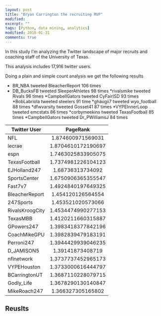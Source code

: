 ```yaml
---
layout: post
title: "Bryan Carrington the recruiting MVP"
modified:
excerpt: ""
tags: [Python, data mining, analytics]
modified: 2018-01-31
comments: true
---
```


In this study I'm analyzing the Twitter landscape of major recruits and coaching staff of the University of Texas. 

This analysis includes 17,916 twitter users. 

Doing a plain and simple count analysis we get the following results

* BR_NBA tweeted BleacherReport 106 times
* DB_BucksFB tweeted SleeperAthletes 98 times
*rivalsmike tweeted Rivals 96 times
*CampbellGators tweeted CyFairISD 93 times
*BobLabriola tweeted steelers 91 time
*ghaugii7 tweeted wyo_football 88 times
*dfwvarsity tweeted Gosset41 87 times
*VYPEInnerLoop tweeted emcstats 86 times
*corbymeekins tweeted TexasFootball 85 times
*CampbellGators tweeted Dr_PWilliamsJ 84 times

| Twitter User        | PageRank  |
| ------------- |:-------------:|
| NFL | 1.874600971569031 | 
| lecrae | 1.8704610172190697 | 
| espn | 1.7463025833905075 | 
| TexasFootball | 1.7374981226104123 | 
| EJHolland247 | 1.68736313734092 | 
| SportsCenter | 1.6750906365355547 | 
| Fast7v7 | 1.4924840197649325 | 
| BleacherReport | 1.454120126564554 | 
| 247Sports | 1.453521020573066 | 
| RivalsKroogCity | 1.4534474990277153 | 
| TexasMBB | 1.4120211660315887 | 
| GPowers247 | 1.3983418377842196 | 
| CoachMikeGPU | 1.3982839479183191 | 
| Perroni247 | 1.3944429939046235 | 
| D_JAMISON5 | 1.39141873408719 | 
| nflnetwork | 1.3737737452965173 | 
| VYPEHouston | 1.3733000616444797 | 
| BCarringtonUT | 1.3687110228079715 | 
| Godly_Life | 1.3678290130140847 | 
| MikeRoach247 | 1.366327305165802 | 


## Reuslts

